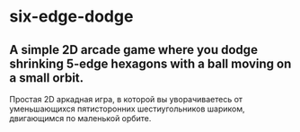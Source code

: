# six-edge-dodge
A simple 2D arcade game where you dodge shrinking 5-edge hexagons with a ball moving on a small orbit.
--
Простая 2D аркадная игра, в которой вы уворачиваетесь от уменьшающихся пятисторонних шестиугольников шариком, двигающимся по маленькой орбите.
